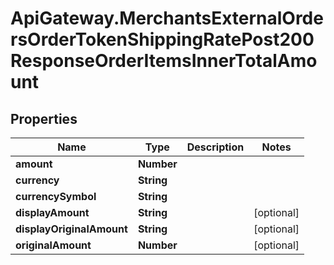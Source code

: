 # ApiGateway.MerchantsExternalOrdersOrderTokenShippingRatePost200ResponseOrderItemsInnerTotalAmount

## Properties

Name | Type | Description | Notes
------------ | ------------- | ------------- | -------------
**amount** | **Number** |  | 
**currency** | **String** |  | 
**currencySymbol** | **String** |  | 
**displayAmount** | **String** |  | [optional] 
**displayOriginalAmount** | **String** |  | [optional] 
**originalAmount** | **Number** |  | [optional] 



